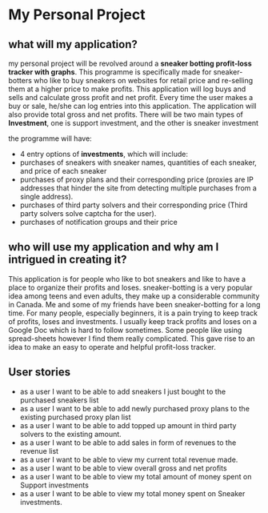 # My Personal Project

## what will my application?
my personal project will be revolved around a **sneaker botting profit-loss tracker with graphs**. This programme is
specifically made for sneaker-botters who like to buy sneakers on websites for retail price and re-selling them at a
higher price to make profits. This application will log  buys and sells and calculate gross profit and net profit. 
Every time the user makes a buy or sale, he/she can log entries into this application. The application will also provide 
total gross and net profits. There will be two main types of **Investment**, one is support investment, and the other is 
sneaker investment

the programme will have: 
-  4 entry options of **investments**, which will include:
  - purchases of sneakers with sneaker names, quantities of each sneaker, and price of each sneaker
  - purchases of proxy plans and their corresponding price (proxies are IP addresses that hinder the site from detecting 
multiple purchases from a single address).
  - purchases of third party solvers and their corresponding price (Third party solvers solve captcha for the user).
  - purchases of notification groups and their price

## who will use my application and why am I intrigued in creating it?
This application is for people who like to bot sneakers and like to have a place to organize their profits and loses. 
sneaker-botting is a very popular idea among teens and even adults, they make up a considerable community in Canada.
Me and some of my friends have been sneaker-botting for a long time. For many people, especially beginners,
it is a pain trying to keep track of profits, loses and investments. I usually keep track profits and loses on a 
Google Doc which is hard to follow sometimes. Some people like using spread-sheets however I find them really 
complicated. This gave rise to an idea to make an easy to operate and helpful profit-loss tracker. 

## User stories
- as a user I want to be able to add sneakers I just bought to the purchased sneakers list 
- as a user I want to be able to add newly purchased proxy plans to the existing purchased proxy plan list
- as a user I want to be able to add topped up amount in third party solvers to the existing amount.
- as a user I want to be able to add sales in form of revenues to the revenue list
- as a user I want to be able to view my current total revenue made.
- as a user I want to be able to view overall gross and net profits
- as a user I want to be able to view my total amount of money spent on Support investments 
- as a user I want to be able to view my total money spent on Sneaker investments.



